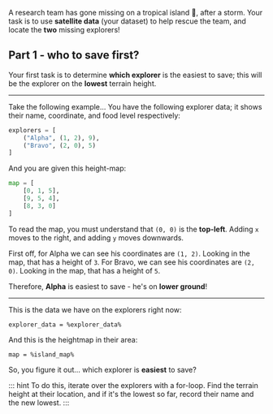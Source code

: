 
A research team has gone missing on a tropical island 🌴, after a storm.
Your task is to use **satellite data** (your dataset) to help rescue the team, and locate the **two** missing explorers!


## Part 1 - who to save first?

Your first task is to determine **which explorer** is the easiest to save; this will be the explorer on the **lowest** terrain height.

---

Take the following example... You have the following explorer data; it shows their name, coordinate, and food level respectively:
```python
explorers = [
    ("Alpha", (1, 2), 9),
    ("Bravo", (2, 0), 5)
]
```
And you are given this height-map:
```python
map = [
    [0, 1, 5],
    [9, 5, 4],
    [8, 3, 0]
]
```

To read the map, you must understand that `(0, 0)` is the **top-left**. Adding `x` moves to the right, and adding `y` moves downwards.

First off, for Alpha we can see his coordinates are `(1, 2)`. Looking in the map, that has a height of `3`.
For Bravo, we can see his coordinates are `(2, 0)`. Looking in the map, that has a height of `5`.

Therefore, **Alpha** is easiest to save - he's on **lower ground**!


---


This is the data we have on the explorers right now:
```python+copy
explorer_data = %explorer_data%
```

And this is the heightmap in their area:
```python+copy
map = %island_map%
```

So, you figure it out... which explorer is **easiest** to save?

::: hint
To do this, iterate over the explorers with a for-loop. Find the terrain height at their location, and if it's the lowest so far, record their name and the new lowest.
:::